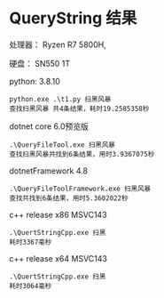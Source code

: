 # QueryString 结果

处理器： Ryzen R7 5800H,  

硬盘： SN550  1T

python:  3.8.10

```
python.exe .\t1.py 扫黑风暴
查找扫黑风暴 共4条结果，耗时19.2585358秒
```



dotnet core  6.0预览版

```
.\QueryFileTool.exe 扫黑风暴
查找扫黑风暴共找到6条结果，用时3.9367075秒
```

dotnetFramework  4.8

```
.\QueryFileToolFramework.exe 扫黑风暴
查找共找到6条结果，用时5.3602022秒
```

c++ release x86   MSVC143

```
.\QuertStringCpp.exe 扫黑
耗时3367毫秒
```

c++ release x64    MSVC143

```
.\QuertStringCpp.exe 扫黑
耗时3064毫秒
```

